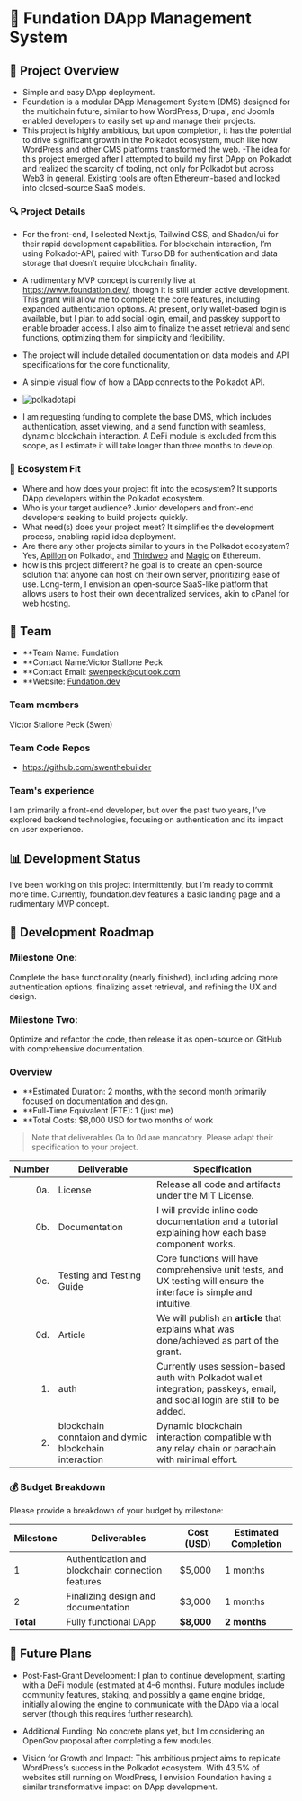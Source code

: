 # 📝 Fundation DApp Management System

## 🌟 Project Overview

- Simple and easy DApp deployment.
- Foundation is a modular DApp Management System (DMS) designed for the multichain future, similar to how WordPress, Drupal, and Joomla enabled developers to easily set up and manage their projects.
- This project is highly ambitious, but upon completion, it has the potential to drive significant growth in the Polkadot ecosystem, much like how WordPress and other CMS platforms transformed the web.
-The idea for this project emerged after I attempted to build my first DApp on Polkadot and realized the scarcity of tooling, not only for Polkadot but across Web3 in general. Existing tools are often Ethereum-based and locked into closed-source SaaS models.



### 🔍 Project Details
- For the front-end, I selected Next.js, Tailwind CSS, and Shadcn/ui for their rapid development capabilities. For blockchain interaction, I’m using Polkadot-API, paired with Turso DB for authentication and data storage that doesn’t require blockchain finality. 
- A rudimentary MVP concept is currently live at https://www.foundation.dev/, though it is still under active development. This grant will allow me to complete the core features, including expanded authentication options. At present, only wallet-based login is available, but I plan to add social login, email, and passkey support to enable broader access. I also aim to finalize the asset retrieval and send functions, optimizing them for simplicity and flexibility.
- The project will include detailed documentation on data models and API specifications for the core functionality,
- A simple visual flow of how a DApp connects to the Polkadot API.
- ![polkadotapi](https://github.com/user-attachments/assets/6346a6bc-47a0-43d6-834c-74001a6f8293)

- I am requesting funding to complete the base DMS, which includes authentication, asset viewing, and a send function with seamless, dynamic blockchain interaction. A DeFi module is excluded from this scope, as I estimate it will take longer than three months to develop.


### 🧩 Ecosystem Fit

- Where and how does your project fit into the ecosystem?
It supports DApp developers within the Polkadot ecosystem.
- Who is your target audience?
Junior developers and front-end developers seeking to build projects quickly.
- What need(s) does your project meet?
It simplifies the development process, enabling rapid idea deployment.
- Are there any other projects similar to yours in the Polkadot ecosystem? 
Yes, [Apillon](https://apillon.io/) on Polkadot, and [Thirdweb](https://thirdweb.com/) and [Magic](https://magic.link/) on Ethereum.
-  how is this project different? 
he goal is to create an open-source solution that anyone can host on their own server, prioritizing ease of use. Long-term, I envision an open-source SaaS-like platform that allows users to host their own decentralized services, akin to cPanel for web hosting.


## 👥 Team

- **Team Name: Fundation 
- **Contact Name:Victor Stallone Peck 
- **Contact Email: swenpeck@outlook.com
- **Website: [Fundation.dev](https://www.fundation.dev/)

### Team members
Victor Stallone Peck (Swen)

### Team Code Repos
- https://github.com/swenthebuilder

### Team's experience

I am primarily a front-end developer, but over the past two years, I’ve explored backend technologies, focusing on authentication and its impact on user experience.


## 📊 Development Status
I’ve been working on this project intermittently, but I’m ready to commit more time. Currently, foundation.dev features a basic landing page and a rudimentary MVP concept.
 

## 📅 Development Roadmap

### Milestone One:
Complete the base functionality (nearly finished), including adding more authentication options, finalizing asset retrieval, and refining the UX and design.


### Milestone Two:
Optimize and refactor the code, then release it as open-source on GitHub with comprehensive documentation.


### Overview

- **Estimated Duration: 2 months, with the second month primarily focused on documentation and design.
- **Full-Time Equivalent (FTE): 1 (just me)
- **Total Costs: $8,000 USD for two months of work

> Note that deliverables 0a to 0d are mandatory. Please adapt their specification to your project.

| Number | Deliverable | Specification |
| -----: | ----------- | ------------- |
| 0a. | License | Release all code and artifacts under the MIT License. |
| 0b. | Documentation | I will provide inline code documentation and a tutorial explaining how each base component works. |
| 0c. | Testing and Testing Guide | Core functions will have comprehensive unit tests, and UX testing will ensure the interface is simple and intuitive. |
| 0d. | Article | We will publish an **article** that explains what was done/achieved as part of the grant. |
| 1. | auth | Currently uses session-based auth with Polkadot wallet integration; passkeys, email, and social login are still to be added. |
| 2. | blockchain conntaion and dymic blockchain interaction | Dynamic blockchain interaction compatible with any relay chain or parachain with minimal effort. |

### 💰 Budget Breakdown

Please provide a breakdown of your budget by milestone:

| Milestone | Deliverables | Cost (USD) | Estimated Completion |
| --- | --- | --- | --- |
| 1 | Authentication and blockchain connection features | $5,000 | 1 months |
| 2 | Finalizing design and documentation| $3,000 | 1 months |
| **Total** |Fully functional DApp | **$8,000** | **2 months** |

## 🔮 Future Plans

- Post-Fast-Grant Development:
I plan to continue development, starting with a DeFi module (estimated at 4–6 months). Future modules include community features, staking, and possibly a game engine bridge, initially allowing the engine to communicate with the DApp via a local server (though this requires further research).


- Additional Funding:
No concrete plans yet, but I’m considering an OpenGov proposal after completing a few modules.
- Vision for Growth and Impact:
This ambitious project aims to replicate WordPress’s success in the Polkadot ecosystem. With 43.5% of websites still running on WordPress, I envision Foundation having a similar transformative impact on DApp development.

